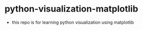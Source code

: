 # python-visualization-matplotlib
- this repo is for learning python visualization using matplotlib

